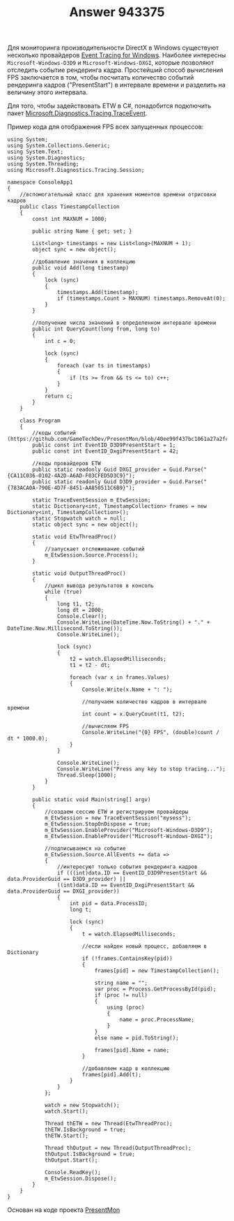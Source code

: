 ﻿---
title: "Answer 943375"
se.owner.user_id: 240512
se.owner.display_name: "MSDN.WhiteKnight"
se.owner.link: "https://ru.stackoverflow.com/users/240512/msdn-whiteknight"
se.answer_id: 943375
se.question_id: 703209
se.post_type: answer
se.score: 0
se.is_accepted: False
---
<p>Для мониторинга производительности DirectX в Windows существуют несколько провайдеров <a href="https://docs.microsoft.com/en-us/windows/desktop/ETW/event-tracing-portal" rel="nofollow noreferrer">Event Tracing for Windows</a>. Наиболее интересны <code>Microsoft-Windows-D3D9</code> и <code>Microsoft-Windows-DXGI</code>, которые позволяют отследить событие рендеринга кадра. Простейший способ вычисления FPS заключается в том, чтобы посчитать количество событий рендеринга кадров ("PresentStart") в интервале времени и разделить на величину этого интервала. </p>

<p>Для того, чтобы задействовать ETW в C#, понадобится подключить пакет <a href="https://www.nuget.org/packages/Microsoft.Diagnostics.Tracing.TraceEvent/" rel="nofollow noreferrer">Microsoft.Diagnostics.Tracing.TraceEvent</a>.</p>

<p>Пример кода для отображения FPS всех запущенных процессов:</p>

<pre><code>using System;
using System.Collections.Generic;
using System.Text;
using System.Diagnostics;
using System.Threading;
using Microsoft.Diagnostics.Tracing.Session;

namespace ConsoleApp1
{
    //вспомогательный класс для хранения моментов времени отрисовки кадров
    public class TimestampCollection
    {
        const int MAXNUM = 1000;

        public string Name { get; set; }

        List&lt;long&gt; timestamps = new List&lt;long&gt;(MAXNUM + 1);
        object sync = new object();

        //добавление значения в коллекцию
        public void Add(long timestamp)
        {
            lock (sync)
            {
                timestamps.Add(timestamp);
                if (timestamps.Count &gt; MAXNUM) timestamps.RemoveAt(0);
            }
        }

        //получение числа значений в определенном интервале времени
        public int QueryCount(long from, long to)
        {
            int c = 0;

            lock (sync)
            {
                foreach (var ts in timestamps)
                {
                    if (ts &gt;= from &amp;&amp; ts &lt;= to) c++;
                }
            }
            return c;
        }
    }

    class Program
    {
        //коды событий (https://github.com/GameTechDev/PresentMon/blob/40ee99f437bc1061a27a2fc16a8993ee8ce4ebb5/PresentData/PresentMonTraceConsumer.cpp)
        public const int EventID_D3D9PresentStart = 1;
        public const int EventID_DxgiPresentStart = 42;

        //коды провайдеров ETW
        public static readonly Guid DXGI_provider = Guid.Parse("{CA11C036-0102-4A2D-A6AD-F03CFED5D3C9}");
        public static readonly Guid D3D9_provider = Guid.Parse("{783ACA0A-790E-4D7F-8451-AA850511C6B9}");

        static TraceEventSession m_EtwSession;
        static Dictionary&lt;int, TimestampCollection&gt; frames = new Dictionary&lt;int, TimestampCollection&gt;();       
        static Stopwatch watch = null;
        static object sync = new object();

        static void EtwThreadProc()
        {            
            //запускает отслеживание событий
            m_EtwSession.Source.Process();
        }

        static void OutputThreadProc()
        {
            //цикл вывода результатов в консоль
            while (true)
            {    
                long t1, t2;
                long dt = 2000;
                Console.Clear();
                Console.WriteLine(DateTime.Now.ToString() + "." + DateTime.Now.Millisecond.ToString());
                Console.WriteLine();

                lock (sync)
                {
                    t2 = watch.ElapsedMilliseconds;
                    t1 = t2 - dt;

                    foreach (var x in frames.Values)
                    {
                        Console.Write(x.Name + ": ");   

                        //получаем количество кадров в интервале времени
                        int count = x.QueryCount(t1, t2);

                        //вычисляем FPS
                        Console.WriteLine("{0} FPS", (double)count / dt * 1000.0);
                    }
                }

                Console.WriteLine();
                Console.WriteLine("Press any key to stop tracing...");
                Thread.Sleep(1000);
            }
        }

        public static void Main(string[] argv)
        {
            //создаем сессию ETW и регистрируем провайдеры
            m_EtwSession = new TraceEventSession("mysess");
            m_EtwSession.StopOnDispose = true;
            m_EtwSession.EnableProvider("Microsoft-Windows-D3D9");
            m_EtwSession.EnableProvider("Microsoft-Windows-DXGI");

            //подписываемся на событие
            m_EtwSession.Source.AllEvents += data =&gt;
            {
                //интересуют только события рендеринга кадров
                if (((int)data.ID == EventID_D3D9PresentStart &amp;&amp; data.ProviderGuid == D3D9_provider) ||
                ((int)data.ID == EventID_DxgiPresentStart &amp;&amp; data.ProviderGuid == DXGI_provider))
                {
                    int pid = data.ProcessID;
                    long t;

                    lock (sync)
                    {
                        t = watch.ElapsedMilliseconds; 

                        //если найден новый процесс, добавляем в Dictionary
                        if (!frames.ContainsKey(pid))
                        {
                            frames[pid] = new TimestampCollection();

                            string name = "";
                            var proc = Process.GetProcessById(pid);
                            if (proc != null)
                            {
                                using (proc)
                                {
                                    name = proc.ProcessName;
                                }
                            }
                            else name = pid.ToString();

                            frames[pid].Name = name;
                        }

                        //добавляем кадр в коллекцию
                        frames[pid].Add(t);
                    }
                }
            };

            watch = new Stopwatch();
            watch.Start();            

            Thread thETW = new Thread(EtwThreadProc);
            thETW.IsBackground = true;
            thETW.Start();

            Thread thOutput = new Thread(OutputThreadProc);
            thOutput.IsBackground = true;
            thOutput.Start();

            Console.ReadKey();
            m_EtwSession.Dispose();
        }
    }
}
</code></pre>

<p>Основан на коде проекта <a href="https://github.com/GameTechDev/PresentMon" rel="nofollow noreferrer">PresentMon</a></p>
